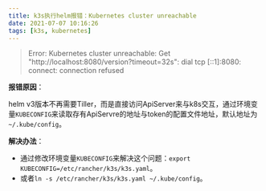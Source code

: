 ```yaml
---
title: k3s执行helm报错：Kubernetes cluster unreachable
date: 2021-07-07 10:16:26
tags: [k3s, kubernetes]
---
```


> Error: Kubernetes cluster unreachable: Get "http://localhost:8080/version?timeout=32s": dial tcp [::1]:8080: connect: connection refused

**报错原因**：

helm v3版本不再需要Tiller，而是直接访问ApiServer来与k8s交互，通过环境变量`KUBECONFIG`来读取存有ApiServre的地址与token的配置文件地址，默认地址为`~/.kube/config`。

**解决办法**：

* 通过修改环境变量`KUBECONFIG`来解决这个问题：`export KUBECONFIG=/etc/rancher/k3s/k3s.yaml`。
* 或者`ln -s /etc/rancher/k3s/k3s.yaml ~/.kube/config`。
